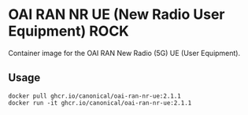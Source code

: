 # OAI RAN NR UE (New Radio User Equipment) ROCK

Container image for the OAI RAN New Radio (5G) UE (User Equipment).

## Usage

```console
docker pull ghcr.io/canonical/oai-ran-nr-ue:2.1.1
docker run -it ghcr.io/canonical/oai-ran-nr-ue:2.1.1
```
